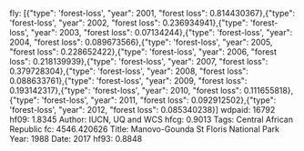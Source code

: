 fly: [{"type": 'forest-loss', "year": 2001, "forest loss": 0.814430367},{"type": 'forest-loss', "year": 2002, "forest loss": 0.236934941},{"type": 'forest-loss', "year": 2003, "forest loss": 0.07134244},{"type": 'forest-loss', "year": 2004, "forest loss": 0.089673566},{"type": 'forest-loss', "year": 2005, "forest loss": 0.228652422},{"type": 'forest-loss', "year": 2006, "forest loss": 0.218139939},{"type": 'forest-loss', "year": 2007, "forest loss": 0.379728304},{"type": 'forest-loss', "year": 2008, "forest loss": 0.088633761},{"type": 'forest-loss', "year": 2009, "forest loss": 0.193142317},{"type": 'forest-loss', "year": 2010, "forest loss": 0.111655818},{"type": 'forest-loss', "year": 2011, "forest loss": 0.092912502},{"type": 'forest-loss', "year": 2012, "forest loss": 0.085340238}]
wdpaid: 16792
hf09: 1.8345
Author: IUCN, UQ and WCS
hfcg: 0.9013
Tags: Central African Republic
fc: 4546.420626
Title: Manovo-Gounda St Floris National Park
Year: 1988
Date: 2017
hf93: 0.8848
